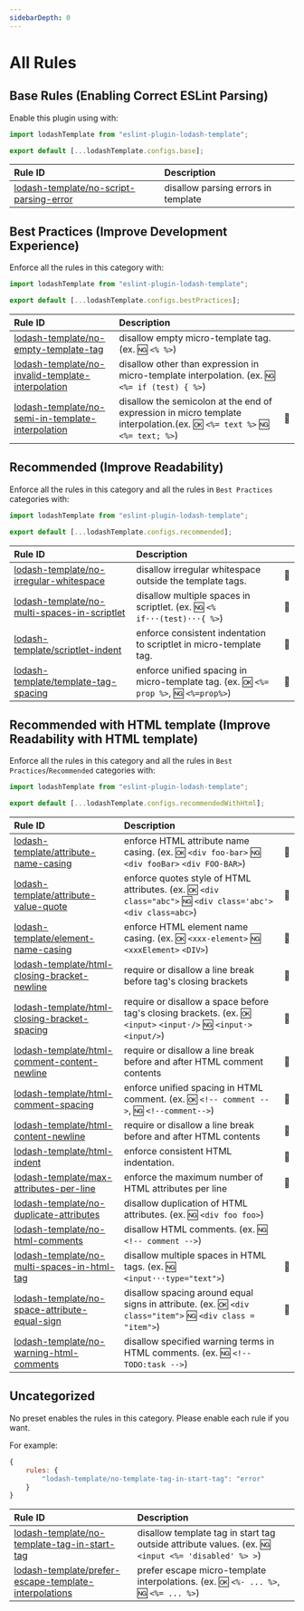 ```yaml
---
sidebarDepth: 0
---
```


# All Rules

<!-- This file is automatically generated in tools/update-docs-rules-index.js, do not change! -->

## Base Rules (Enabling Correct ESLint Parsing)

Enable this plugin using with:

```js
import lodashTemplate from "eslint-plugin-lodash-template";

export default [...lodashTemplate.configs.base];
```

| Rule ID                                                                 | Description                         |     |
| :---------------------------------------------------------------------- | :---------------------------------- | :-- |
| [lodash-template/no-script-parsing-error](./no-script-parsing-error.md) | disallow parsing errors in template |     |

## Best Practices (Improve Development Experience)

Enforce all the rules in this category with:

```js
import lodashTemplate from "eslint-plugin-lodash-template";

export default [...lodashTemplate.configs.bestPractices];
```

| Rule ID                                                                                     | Description                                                                                                                  |          |
| :------------------------------------------------------------------------------------------ | :--------------------------------------------------------------------------------------------------------------------------- | :------- |
| [lodash-template/no-empty-template-tag](./no-empty-template-tag.md)                         | disallow empty micro-template tag. (ex. :ng: `<% %>`)                                                                        |          |
| [lodash-template/no-invalid-template-interpolation](./no-invalid-template-interpolation.md) | disallow other than expression in micro-template interpolation. (ex. :ng: `<%= if (test) { %>`)                              |          |
| [lodash-template/no-semi-in-template-interpolation](./no-semi-in-template-interpolation.md) | disallow the semicolon at the end of expression in micro template interpolation.(ex. :ok: `<%= text %>` :ng: `<%= text; %>`) | :wrench: |

## Recommended (Improve Readability)

Enforce all the rules in this category and all the rules in `Best Practices` categories with:

```js
import lodashTemplate from "eslint-plugin-lodash-template";

export default [...lodashTemplate.configs.recommended];
```

| Rule ID                                                                           | Description                                                                               |          |
| :-------------------------------------------------------------------------------- | :---------------------------------------------------------------------------------------- | :------- |
| [lodash-template/no-irregular-whitespace](./no-irregular-whitespace.md)           | disallow irregular whitespace outside the template tags.                                  | :wrench: |
| [lodash-template/no-multi-spaces-in-scriptlet](./no-multi-spaces-in-scriptlet.md) | disallow multiple spaces in scriptlet. (ex. :ng: `<% if···(test)···{ %>`)                 | :wrench: |
| [lodash-template/scriptlet-indent](./scriptlet-indent.md)                         | enforce consistent indentation to scriptlet in micro-template tag.                        | :wrench: |
| [lodash-template/template-tag-spacing](./template-tag-spacing.md)                 | enforce unified spacing in micro-template tag. (ex. :ok: `<%= prop %>`, :ng: `<%=prop%>`) | :wrench: |

## Recommended with HTML template (Improve Readability with HTML template)

Enforce all the rules in this category and all the rules in `Best Practices`/`Recommended` categories with:

```js
import lodashTemplate from "eslint-plugin-lodash-template";

export default [...lodashTemplate.configs.recommendedWithHtml];
```

| Rule ID                                                                             | Description                                                                                                            |          |
| :---------------------------------------------------------------------------------- | :--------------------------------------------------------------------------------------------------------------------- | :------- |
| [lodash-template/attribute-name-casing](./attribute-name-casing.md)                 | enforce HTML attribute name casing. (ex. :ok: `<div foo-bar>` :ng: `<div fooBar>` `<div FOO-BAR>`)                     | :wrench: |
| [lodash-template/attribute-value-quote](./attribute-value-quote.md)                 | enforce quotes style of HTML attributes. (ex. :ok: `<div class="abc">` :ng: `<div class='abc'>` `<div class=abc>`)     | :wrench: |
| [lodash-template/element-name-casing](./element-name-casing.md)                     | enforce HTML element name casing. (ex. :ok: `<xxx-element>` :ng: `<xxxElement>` `<DIV>`)                               | :wrench: |
| [lodash-template/html-closing-bracket-newline](./html-closing-bracket-newline.md)   | require or disallow a line break before tag's closing brackets                                                         | :wrench: |
| [lodash-template/html-closing-bracket-spacing](./html-closing-bracket-spacing.md)   | require or disallow a space before tag's closing brackets. (ex. :ok: `<input>` `<input·/>` :ng: `<input·>` `<input/>`) | :wrench: |
| [lodash-template/html-comment-content-newline](./html-comment-content-newline.md)   | require or disallow a line break before and after HTML comment contents                                                | :wrench: |
| [lodash-template/html-comment-spacing](./html-comment-spacing.md)                   | enforce unified spacing in HTML comment. (ex. :ok: `<!-- comment -->`, :ng: `<!--comment-->`)                          | :wrench: |
| [lodash-template/html-content-newline](./html-content-newline.md)                   | require or disallow a line break before and after HTML contents                                                        | :wrench: |
| [lodash-template/html-indent](./html-indent.md)                                     | enforce consistent HTML indentation.                                                                                   | :wrench: |
| [lodash-template/max-attributes-per-line](./max-attributes-per-line.md)             | enforce the maximum number of HTML attributes per line                                                                 | :wrench: |
| [lodash-template/no-duplicate-attributes](./no-duplicate-attributes.md)             | disallow duplication of HTML attributes. (ex. :ng: `<div foo foo>`)                                                    |          |
| [lodash-template/no-html-comments](./no-html-comments.md)                           | disallow HTML comments. (ex. :ng: `<!-- comment -->`)                                                                  |          |
| [lodash-template/no-multi-spaces-in-html-tag](./no-multi-spaces-in-html-tag.md)     | disallow multiple spaces in HTML tags. (ex. :ng: `<input···type="text">`)                                              | :wrench: |
| [lodash-template/no-space-attribute-equal-sign](./no-space-attribute-equal-sign.md) | disallow spacing around equal signs in attribute. (ex. :ok: `<div class="item">` :ng: `<div class = "item">`)          | :wrench: |
| [lodash-template/no-warning-html-comments](./no-warning-html-comments.md)           | disallow specified warning terms in HTML comments. (ex. :ng: `<!-- TODO:task -->`)                                     |          |

## Uncategorized

No preset enables the rules in this category.
Please enable each rule if you want.

For example:

```js
{
    rules: {
        "lodash-template/no-template-tag-in-start-tag": "error"
    }
}
```

| Rule ID                                                                                             | Description                                                                                          |     |
| :-------------------------------------------------------------------------------------------------- | :--------------------------------------------------------------------------------------------------- | :-- |
| [lodash-template/no-template-tag-in-start-tag](./no-template-tag-in-start-tag.md)                   | disallow template tag in start tag outside attribute values. (ex. :ng: `<input <%= 'disabled' %> >`) |     |
| [lodash-template/prefer-escape-template-interpolations](./prefer-escape-template-interpolations.md) | prefer escape micro-template interpolations. (ex. :ok: `<%- ... %>`, :ng: `<%= ... %>`)              |     |

